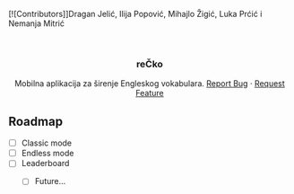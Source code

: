 [![Contributors]]Dragan Jelić, Ilija Popović, Mihajlo Žigić, Luka Prćić i Nemanja Mitrić



<!-- PROJECT LOGO -->
<br />
<div align="center">

<h3 align="center">reČko</h3>

  <p align="center">
    Mobilna aplikacija za širenje Engleskog vokabulara.
    <a href="https://github.com/nemanjamitric/reCko/issues">Report Bug</a>
    ·
    <a href="https://github.com/nemanjamitric/reCko/issues">Request Feature</a>
  </p>
</div>

<!-- ROADMAP -->
## Roadmap

- [ ] Classic mode
- [ ] Endless mode
- [ ] Leaderboard
    - [ ] Future...

